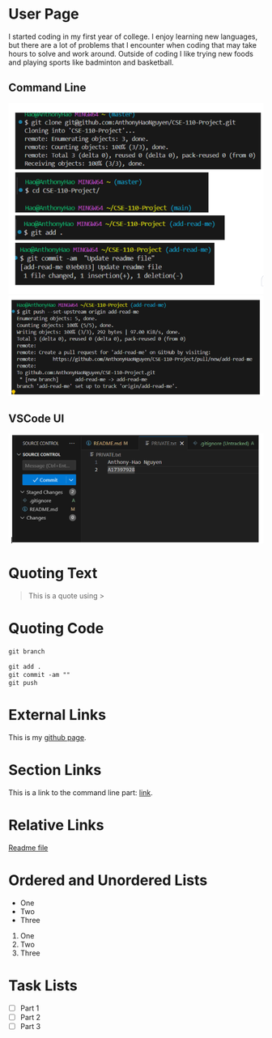 # User Page    
I started coding in my first year of college. I enjoy learning new languages, but there are a lot of problems that I encounter when coding that may take hours to solve and work around. Outside of coding I like trying new foods and playing sports like badminton and basketball.   

## **Command Line**  
![](/Screenshot%202025-04-08%20222027.png)
![](/Screenshot%202025-04-08%20.png)  

## **VSCode UI**  
![](/SC%20VS.png)  

# Quoting Text  
> This is a quote using >
  
# Quoting Code  
`git branch` 
```
git add .  
git commit -am ""  
git push
```

# External Links
This is my [github page](https://github.com/AnthonyHaoNguyen/CSE-110-Project).
  

# Section Links 
This is a link to the command line part: [link](#command-line). 

# Relative Links
[Readme file](CSE-110-Project/README.md)

# Ordered and Unordered Lists
- One
- Two
- Three

1. One
2. Two
3. Three
# Task Lists

- [ ] Part 1
- [ ] Part 2
- [ ] Part 3
